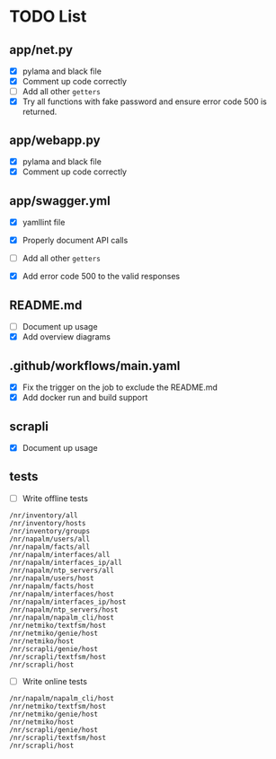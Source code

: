 # TODO List

## app/net.py

- [x] pylama and black file
- [x] Comment up code correctly
- [ ] Add all other `getters`
- [x] Try all functions with fake password and ensure error code 500 is returned.
  
## app/webapp.py

- [x] pylama and black file
- [x] Comment up code correctly

## app/swagger.yml

- [x] yamllint file
- [x] Properly document API calls
- [ ] Add all other `getters`
- [x] Add error code 500 to the valid responses


## README.md

- [ ] Document up usage
- [x] Add overview diagrams

## .github/workflows/main.yaml
- [x] Fix the trigger on the job to exclude the README.md
- [x] Add docker run and build support
 
## scrapli
- [x] Document up usage


## tests

- [ ] Write offline tests
```
/nr/inventory/all
/nr/inventory/hosts
/nr/inventory/groups
/nr/napalm/users/all
/nr/napalm/facts/all
/nr/napalm/interfaces/all
/nr/napalm/interfaces_ip/all
/nr/napalm/ntp_servers/all
/nr/napalm/users/host
/nr/napalm/facts/host
/nr/napalm/interfaces/host
/nr/napalm/interfaces_ip/host
/nr/napalm/ntp_servers/host
/nr/napalm/napalm_cli/host
/nr/netmiko/textfsm/host
/nr/netmiko/genie/host
/nr/netmiko/host
/nr/scrapli/genie/host
/nr/scrapli/textfsm/host
/nr/scrapli/host
```
- [ ] Write online tests
```
/nr/napalm/napalm_cli/host
/nr/netmiko/textfsm/host
/nr/netmiko/genie/host
/nr/netmiko/host
/nr/scrapli/genie/host
/nr/scrapli/textfsm/host
/nr/scrapli/host
```